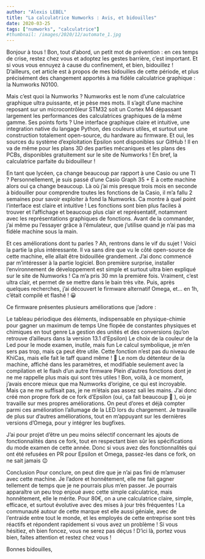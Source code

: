 ```yaml
---
author: "Alexis LEBEL"
title: "La calculatrice Numworks : Avis, et bidouilles"
date: 2020-03-25
tags: ["numworks", "calculatrice"]
#thumbnail: /images/2020/12/automate_1.jpg
---
```


Bonjour à tous ! Bon, tout d’abord, un petit mot de prévention : en ces temps de crise, restez chez vous et adoptez les gestes barrière, c’est important. Et si vous vous ennuyez à cause du confinement, et bien, bidouillez ! D’ailleurs, cet article est à propos de mes bidouilles de cette période, et plus précisément des changement apportés à ma fidèle calculatrice graphique : la Numworks N0100.

Mais c’est quoi la Numworks ?
Numworks est le nom d’une calculatrice graphique ultra puissante, et je pèse mes mots. Il s’agit d’une machine reposant sur un microcontrôleur STM32 soit un Cortex M4 dépassant largement les performances des calculatrices graphiques de la même gamme. Ses points forts ? Une interface graphique claire et intuitive, une integration native du langage Python, des couleurs utiles, et surtout une construction totalement open-source, du hardware au firmware. Et oui, les sources du système d’exploitation Epsilon sont disponibles sur GitHub ! Il en va de même pour les plans 3D des parties mécaniques et les plans des PCBs, disponibles gratuitement sur le site de Numworks ! En bref, la calculatrice parfaite du bidouilleur !

En tant que lycéen, ça change beaucoup par rapport à une Casio ou une TI ?
Personnellement, je suis passé d’une Casio Graph 35 + E à cette machine alors oui ça change beaucoup. Là où j’ai mis presque trois mois en seconde à bidouiller pour comprendre toutes les fonctions de la Casio, il m’a fallu 2 semaines pour savoir exploiter à fond la Numworks. Ca montre à quel point l’interface est claire et intuitive ! Les fonctions sont bien plus faciles à trouver et l’affichage et beaucoup plus clair et représentatif, notamment avec les représentations graphiques de fonctions. Avant de la commander, j’ai même pu l’essayer grâce à l’émulateur, que j’utilise quand je n’ai pas ma fidèle machine sous la main.

Et ces améliorations dont tu parles ?
Ah, rentrons dans le vif du sujet ! Voici la partie la plus intéressante. Il va sans dire que vu le côté open-source de cette machine, elle allait être bidouillée grandement. J’ai donc commencé par m’intéresser à la partie logiciel. Bon première surprise, installer l’environnement de développement est simple et surtout ultra bien expliqué sur le site de Numworks ! Ca m’a pris 30 mn la première fois. Vraiment, c’est ultra clair, et permet de se mettre dans le bain très vite. Puis, après quelques recherches, j’ai découvert le firmware alternatif Omega, et… en 1h, c’était compilé et flashé ! 😀

Ce firmware présentes plusieurs améliorations que j’adore :

Le tableau périodique des éléments, indispensable en physique-chimie pour gagner un maximum de temps
Une flopée de constantes physiques et chimiques en tout genre
La gestion des unités et des conversions (qu’on retrouve d’ailleurs dans la version 13.1 d’Epsilon)
Le choix de la couleur de la Led pour le mode examen, inutile, mais fun
Le calcul symbolique, je m’en sers pas trop, mais ça peut être utile. Cette fonction n’est pas du niveau de KhiCas, mais elle fait le taff quand même ! 🙂
Le nom du détenteur de la machine, affiché dans les paramètres, et modifiable seulement avec la compilation et le flash d’un autre firmware
Plein d’autres fonctions dont je ne me rappelle plus mais qui sont très utiles !
Bon, voilà, à ce moment, j’avais encore mieux que ma Numworks d’origine, ce qui est incroyable. Mais ça ne me suffisait pas, je ne m’étais pas assez sali les mains. J’ai donc créé mon propre fork de ce fork d’Epsilon (oui, ça fait beaucoup 🙂 ), où je travaille sur mes propres améliorations. On peut d’ores et déjà compter parmi ces amélioration l’allumage de la LED lors du chargement. Je travaille de plus sur d’autres améliorations, tout en m’appuyant sur les dernières versions d’Omega, pour y intégrer les bugfixes.

J’ai pour projet d’être un peu moins sélectif concernant les ajouts de fonctionnalités dans ce fork, tout en respectant bien sûr les spécifications du mode examen de cette année. Donc si vous avez des fonctionnalités qui ont été refusées en PR pour Epsilon et Omega, passez-les dans ce fork, on ne sait jamais 😉

Conclusion
Pour conclure, on peut dire que je n’ai pas fini de m’amuser avec cette machine. Je l’adore et honnêtement, elle me fait gagner tellement de temps que je ne pourrais plus m’en passer. Je pourrais apparaître un peu trop enjoué avec cette simple calculatrice, mais honnêtement, elle le mérite. Pour 80€, on a une calculatrice claire, simple, efficace, et surtout évolutive avec des mises à jour très fréquentes ! La communauté autour de cette marque est elle aussi géniale, avec de l’entraide entre tout le monde, et les employés de cette entreprise sont très réactifs et répondent rapidement si vous avez un problème ! Si vous hésitiez, eh bien foncez, vous ne serez pas déçus ! D’ici là, portez vous bien, faites attention et restez chez vous !

Bonnes bidouilles,